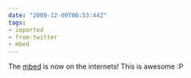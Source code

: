 ```yaml
---
date: "2009-12-09T00:53:44Z"
tags:
- imported
- from-twitter
- mbed
---
```

The [mbed](/tags/mbed) is now on the internets! This is awesome :P
